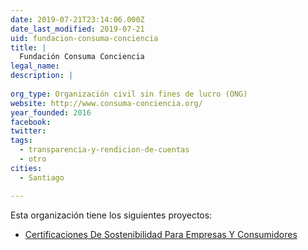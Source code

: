 ```yaml
---
date: 2019-07-21T23:14:06.000Z
date_last_modified: 2019-07-21
uid: fundacion-consuma-conciencia
title: |
  Fundación Consuma Conciencia
legal_name: 
description: |
  
org_type: Organización civil sin fines de lucro (ONG)
website: http://www.consuma-conciencia.org/
year_founded: 2016
facebook: 
twitter: 
tags:
  - transparencia-y-rendicion-de-cuentas
  - otro
cities: 
  - Santiago

---
```


Esta organización tiene los siguientes proyectos:

- [Certificaciones De Sostenibilidad Para Empresas Y Consumidores](/proyectos/certificaciones-de-sostenibilidad-para-empresas-y-consumidores)
